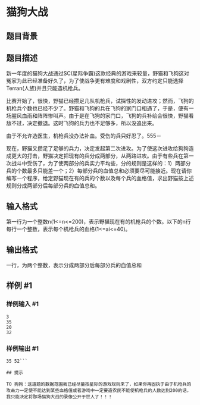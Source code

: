 # 猫狗大战

## 题目背景



## 题目描述

新一年度的猫狗大战通过SC(星际争霸)这款经典的游戏来较量，野猫和飞狗这对冤家为此已经准备好久了，为了使战争更有难度和戏剧性，双方约定只能选择Terran(人族)并且只能造机枪兵。

比赛开始了，很快，野猫已经攒足几队机枪兵，试探性的发动进攻；然而，飞狗的机枪兵个数也已经不少了。野猫和飞狗的兵在飞狗的家门口相遇了，于是，便有一场腥风血雨和阵阵惨叫声。由于是在飞狗的家门口，飞狗的兵补给会很快，野猫看敌不过，决定撤退。这时飞狗的兵力也不足够多，所以没追出来。

由于不允许造医生，机枪兵没办法补血。受伤的兵只好忍了。555－

现在，野猫又攒足了足够的兵力，决定发起第二次进攻。为了使这次进攻给狗狗造成更大的打击，野猫决定把现有的兵分成两部分，从两路进攻。由于有些兵在第一次战斗中受伤了，为了使两部分的兵实力平均些，分的规则是这样的：1）两部分兵的个数最多只能差一个；2）每部分兵的血值总和必须要尽可能接近。现在请你编写一个程序，给定野猫现在有的兵的个数以及每个兵的血格值，求出野猫按上述规则分成两部分后每部分兵的血值总和。


## 输入格式

第一行为一个整数n(1<=n<=200)，表示野猫现在有的机枪兵的个数。以下的n行每行一个整数，表示每个机枪兵的血格(1<=ai<=40)。


## 输出格式

一行，为两个整数，表示分成两部分后每部分兵的血值总和


## 样例 #1

### 样例输入 #1
```
3
35
20
32
```

### 样例输出 #1

```
35 52```

## 提示

TO 狗狗：这道题的数据范围我已经尽量按星际的游戏规则来了，如果你再固执于由于机枪兵的攻击力一定使不能达到某些血格值或者游戏中一定要造农民不能使机枪兵的人数达到200的话，我只能决定将那场猫狗大战的录像公开于世人了！！！

